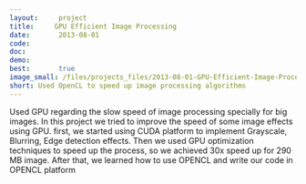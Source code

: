 ```yaml
---
layout:     project
title:     GPU Efficient Image Processing
date:       2013-08-01
code:
doc:
demo:
best:       true
image_small: /files/projects_files/2013-08-01-GPU-Efficient-Image-Processing.png
short: Used OpenCL to speed up image processing algorithms
---
```


Used GPU regarding the slow speed of image processing specially for big images. In this project we tried to improve the speed of some image effects using GPU. first, we started using CUDA platform to implement Grayscale, Blurring, Edge detection effects. Then we used GPU optimization techniques to speed up the process, so we achieved 30x speed up for 290 MB image. After that, we learned how to use OPENCL and write our code in OPENCL platform
